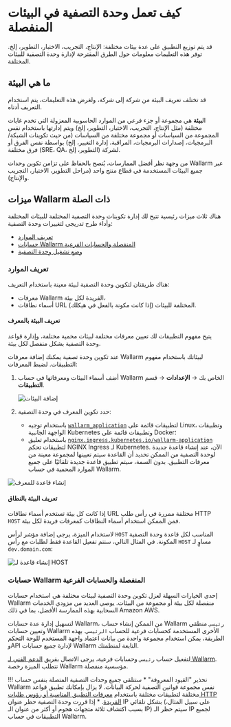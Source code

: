 # كيف تعمل وحدة التصفية في البيئات المنفصلة

قد يتم توزيع التطبيق على عدة بيئات مختلفة: الإنتاج، التجريب، الاختبار، التطوير، إلخ. توفر هذه التعليمات معلومات حول الطرق المقترحة لإدارة وحدة التصفية للبيئات المختلفة.

## ما هي البيئة
قد تختلف تعريف البيئة من شركة إلى شركة، ولغرض هذه التعليمات، يتم استخدام التعريف أدناه.

ال**بيئة** هي مجموعة أو جزء فرعي من الموارد الحاسوبية المعزولة التي تخدم غايات مختلفة (مثل الإنتاج، التجريب، الاختبار، التطوير، إلخ) ويتم إدارتها باستخدام نفس المجموعة من السياسات أو مجموعة مختلفة من السياسات (من حيث تكوينات الشبكة/البرمجيات، إصدارات البرمجيات، المراقبة، إدارة التغيير، إلخ) بواسطة نفس الفرق أو فرق مختلفة (SRE، QA، التطوير، إلخ) لشركة.

من وجهة نظر أفضل الممارسات، يُنصح بالحفاظ على تزامن تكوين وحدات Wallarm عبر جميع البيئات المستخدمة في قطاع منتج واحد (مراحل التطوير، الاختبار، التجريب والإنتاج).

## ميزات Wallarm ذات الصلة

هناك ثلاث ميزات رئيسية تتيح لك إدارة تكوينات وحدة التصفية المختلفة للبيئات المختلفة وأداء طرح تدريجي لتغييرات وحدة التصفية:

* [تعريف الموارد](#resource-identification)
* [حسابات Wallarm المنفصلة والحسابات الفرعية](#separate-wallarm-accounts-and-sub-accounts)
* [وضع تشغيل وحدة التصفية](../../configure-wallarm-mode.md)

### تعريف الموارد

هناك طريقتان لتكوين وحدة التصفية لبيئة معينة باستخدام التعريف:

* معرفات Wallarm الفريدة لكل بيئة،
* أسماء نطاقات URL المختلفة للبيئات (إذا كانت مكونة بالفعل في هيكلك).

#### تعريف البيئة بالمعرف

يتيح مفهوم التطبيقات لك تعيين معرفات مختلفة لبيئات محمية مختلفة، وإدارة قواعد وحدة التصفية بشكل منفصل لكل بيئة.

عند تكوين وحدة تصفية يمكنك إضافة معرفات Wallarm لبيئاتك باستخدام مفهوم التطبيقات. لضبط المعرفات:

1. أضف أسماء البيئات ومعرفاتها في حساب Wallarm الخاص بك → **الإعدادات** → قسم **التطبيقات**.

    ![إضافة البيئات](../../../images/admin-guides/configuration-guides/waf-in-separate-environments/added-applications.png)
2. حدد تكوين المعرف في وحدة التصفية:

    * باستخدام توجيه [`wallarm_application`](../../configure-parameters-en.md#wallarm_application) لتطبيقات قائمة على Linux، وتطبيقات الواجهة الجانبية Kubernetes وتطبيقات قائمة على Docker؛
    * باستخدام تعليق [`nginx.ingress.kubernetes.io/wallarm-application`](../../configure-kubernetes-en.md#ingress-annotations) لتطبيقات تحكم NGINX Ingress لـ Kubernetes. الآن، عند إنشاء قاعدة جديدة لوحدة التصفية من الممكن تحديد أن القاعدة سيتم تعيينها لمجموعة معينة من معرفات التطبيق. بدون السمة، سيتم تطبيق قاعدة جديدة تلقائيًا على جميع الموارد المحمية في حساب Wallarm.

![إنشاء قاعدة للمعرف](../../../images/admin-guides/configuration-guides/waf-in-separate-environments/create-rule-for-id.png)

#### تعريف البيئة بالنطاق

إذا كانت كل بيئة تستخدم أسماء نطاقات URL مختلفة ممررة في رأس طلب HTTP `HOST` فمن الممكن استخدام أسماء النطاقات كمعرفات فريدة لكل بيئة.

لاستخدام الميزة، يرجى إضافة مؤشر لرأس `HOST` المناسب لكل قاعدة وحدة التصفية المكونة. في المثال التالي، ستتم تفعيل القاعدة فقط لطلبات مع رأس `HOST` مساوٍ لـ `dev.domain.com`:

![إنشاء قاعدة لـ HOST](../../../images/admin-guides/configuration-guides/waf-in-separate-environments/create-rule-for-host.png)

### حسابات Wallarm المنفصلة والحسابات الفرعية

إحدى الخيارات السهلة لعزل تكوين وحدة التصفية لبيئات مختلفة هي استخدام حسابات Wallarm منفصلة لكل بيئة أو مجموعة من البيئات. يوصي العديد من مزودي الخدمات السحابية بهذه الممارسة الأفضل، بما في ذلك Amazon AWS.

لتسهيل إدارة عدة حسابات Wallarm، من الممكن إنشاء حساب Wallarm `رئيسي` منطقي وتعيين حسابات Wallarm الأخرى المستخدمة كحسابات فرعية للحساب `الرئيسي`. بهذه الطريقة، يمكن استخدام مجموعة واحدة من بيانات اعتماد واجهة المستخدم للوحة التحكم وAPI لإدارة جميع حسابات Wallarm التابعة لمنظمتك.

لتفعيل حساب `رئيسي` وحسابات فرعية، يرجى الاتصال بفريق [الدعم الفني لـ Wallarm](mailto:support@wallarm.com). تتطلب الميزة رخصة Wallarm مؤسسية منفصلة.

!!! تحذير "القيود المعروفة"
    * ستتلقى جميع وحدات التصفية المتصلة بنفس حساب Wallarm نفس مجموعة قوانين التصفية لحركة البيانات. لا يزال بإمكانك تطبيق قواعد مختلفة لتطبيقات مختلفة باستخدام [معرفات التطبيق المناسبة أو رؤوس طلبات HTTP الفريدة](#resource-identification).
    * إذا قررت وحدة التصفية حظر عنوان IP بشكل تلقائي (على سبيل المثال، بسبب اكتشاف ثلاثة متجهات هجوم أو أكثر من عنوان الـ IP) سيتم حظر الـ IP لجميع التطبيقات في حساب Wallarm.